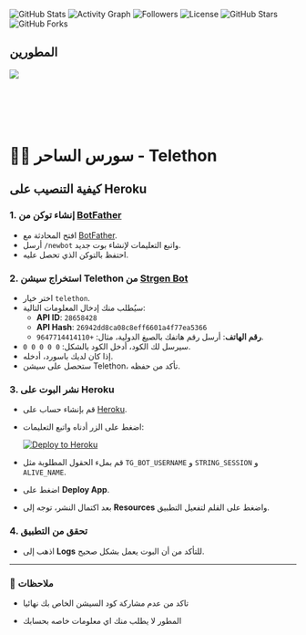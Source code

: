 ![GitHub Stats](https://github-readme-stats.vercel.app/api?username=Qrh9&show_icons=true)
![Activity Graph](https://github-readme-activity-graph.vercel.app/graph?username=Qrh9&theme=react-dark)
![Followers](https://img.shields.io/github/followers/Qrh9?style=social)
![License](https://img.shields.io/github/license/Qrh9/SaherIQ?color=blue)
![GitHub Stars](https://img.shields.io/github/stars/Qrh9/SaherIQ?style=social)
![GitHub Forks](https://img.shields.io/github/forks/Qrh9/SaherIQ?style=social)

## المطورين
<a href="https://github.com/Qrh9/saherAr/graphs/contributors">
  <img src="https://contrib.rocks/image?repo=Qrh9/saherAr" />


<br> <br>

</a>
<br> 


# 🧙‍♂️ سورس الساحر - Telethon 

## كيفية التنصيب على Heroku

### 1. إنشاء توكن من [BotFather](https://t.me/botfather)
- افتح المحادثة مع [BotFather](https://t.me/botfather).
- أرسل `/newbot` واتبع التعليمات لإنشاء بوت جديد.
- احتفظ بالتوكن الذي تحصل عليه.

### 2. استخراج سيشن Telethon من [Strgen Bot](https://t.me/strgen_bot)
- اختر خيار `telethon`.
- سيُطلب منك إدخال المعلومات التالية:
  - **API ID**: `28658428`
  - **API Hash**: `26942dd8ca08c8eff6601a4f77ea5366`
  - **رقم الهاتف**: أرسل رقم هاتفك بالصيغ الدولية، مثال: `+9647714414110`.
- سيرسل لك الكود، أدخل الكود بالشكل: `0 0 0 0 0`.
- إذا كان لديك باسورد، أدخله.
- ستحصل على سيشن Telethon، تأكد من حفظه.

### 3. نشر البوت على Heroku
- قم بإنشاء حساب على [Heroku](https://heroku.com).
- اضغط على الزر أدناه واتبع التعليمات:

  [![Deploy to Heroku](https://www.herokucdn.com/deploy/button.svg)](https://dashboard.heroku.com/new?template=https://github.com/Qrh9/SaherIQ/tree/SHRU)

- قم بملء الحقول المطلوبة مثل `TG_BOT_USERNAME` و `STRING_SESSION` و `ALIVE_NAME`.
- اضغط على **Deploy App**.
- بعد اكتمال النشر، توجه إلى **Resources** واضغط على القلم لتفعيل التطبيق.

### 4. تحقق من التطبيق
- اذهب إلى **Logs** للتأكد من أن البوت يعمل بشكل صحيح.

---

### 📜 ملاحظات
- تاكد من عدم مشاركة كود السيشن الخاص بك نهائيا 

- المطور لا يطلب منك اي معلومات خاصه بحسابك 